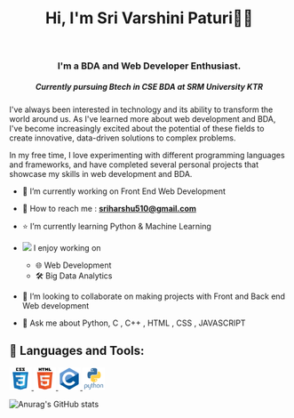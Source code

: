 

<h1 align="center">Hi, I'm Sri Varshini Paturi👋🏻</h1>
<br>
<h3 align="center">I'm a BDA and Web Developer Enthusiast.</h3>
<h5 align="center"> Currently pursuing Btech in CSE BDA at SRM University KTR</h5>
<p align= "center">

I've always been interested in technology and its ability to transform the world around us. As I've learned more about web development and BDA, I've become increasingly excited about the potential of these fields to create innovative, data-driven solutions to complex problems.

In my free time, I love experimenting with different programming languages and frameworks, and have completed several personal projects that showcase my skills in web development and BDA.</p> 


- 🔭 I’m currently working on Front End Web Development
- 🌱 How to reach me : **sriharshu510@gmail.com**
- ⭐ I’m currently learning Python & Machine Learning 

- <img src="https://media.giphy.com/media/WUlplcMpOCEmTGBtBW/giphy.gif" width="30">  I enjoy working on
  - 🌐 Web Development
  - 🛠 Big Data Analytics
- 👯 I’m looking to collaborate on making projects with Front and Back end Web development
- 💬 Ask me about Python, C , C++ , HTML , CSS , JAVASCRIPT


 ## 🚀 Languages and Tools:

<p align="left"> 
    <p align="left"> <a href="https://www.w3schools.com/css/" target="_blank"> <img src="https://raw.githubusercontent.com/devicons/devicon/master/icons/css3/css3-original-wordmark.svg" alt="css3" width="40" height="40"/> </a> <a href="https://www.w3.org/html/" target="_blank"> <img src="https://raw.githubusercontent.com/devicons/devicon/master/icons/html5/html5-original-wordmark.svg" alt="html5" width="40" height="40"/> </a><a href="https://www.w3schools.com/c/" target="_blank"> <img src="https://raw.githubusercontent.com/devicons/devicon/master/icons/c/c-original.svg" alt="c" width="40" height="40"/> </a> <a href="https://www.w3schools.com/python/" target"_blank"> <img src="https://raw.githubusercontent.com/devicons/devicon/master/icons/python/python-original-wordmark.svg" alt="python" width="40" height="40"/> </a>
</p>

![Anurag's GitHub stats](https://github-readme-stats.vercel.app/api?username=sp5362&hide=contribs,prs)

